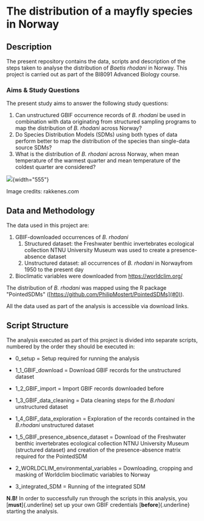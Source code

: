 # The distribution of a mayfly species in Norway

## Description

The present repository contains the data, scripts and description of the steps taken to analyse the distribution of *Baetis rhodani* in Norway. This project is carried out as part of the BI8091 Advanced Biology course.

### Aims & Study Questions

The present study aims to answer the following study questions:

1.  Can unstructured GBIF occurrence records of *B. rhodani* be used in combination with data originating from structured sampling programs to map the distribution of *B. rhodani* across Norway?
2.  Do Species Distribution Models (SDMs) using both types of data perform better to map the distribution of the species than single-data source SDMs?
3.  What is the distribution of *B. rhodani* across Norway, when mean temperature of the warmest quarter and mean temperature of the coldest quarter are considered?

![](http://www.rakkenes.com/wp-content/uploads/2017/06/0F5R8264-Edit-Edit-1030x579.jpg){width="555"}

Image credits: rakkenes.com

## Data and Methodology

The data used in this project are:

1.  GBIF-downloaded occurrences of *B. rhodani*
    1.  Structured dataset: the Freshwater benthic invertebrates ecological collection NTNU University Museum was used to create a presence-absence dataset
    2.  Unstructured dataset: all occurrences of *B. rhodani* in Norwayfrom 1950 to the present day
2.  Bioclimatic variables were downloaded from <https://worldclim.org/>

The distribution of *B. rhodani* was mapped using the R package "PointedSDMs" ([https://github.com/PhilipMostert/PointedSDMs](#0)).

All the data used as part of the analysis is accessible via download links.

## Script Structure

The analysis executed as part of this project is divided into separate scripts, numbered by the order they should be executed in:

-   0_setup = Setup required for running the analysis

-   1_1_GBIF_download = Download GBIF records for the unstructured dataset

-   1_2_GBIF_import = Import GBIF records downloaded before

-   1_3_GBIF_data_cleaning = Data cleaning steps for the *B.rhodani* unstructured dataset

-   1_4_GBIF_data_exploration = Exploration of the records contained in the *B.rhodani* unstructured dataset

-   1_5_GBIF_presence_absence_dataset = Download of the Freshwater benthic invertebrates ecological collection NTNU University Museum (structured dataset) and creation of the presence-absence matrix required for the PointedSDM

-   2_WORLDCLIM_environmental_variables = Downloading, cropping and masking of Worldclim bioclimatic variables to Norway

-   3_integrated_SDM = Running of the integrated SDM

**N.B!** In order to successfully run through the scripts in this analysis, you [**must**]{.underline} set up your own GBIF credentials [**before**]{.underline} starting the analysis.
